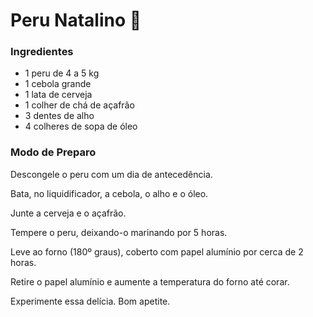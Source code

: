 # Peru Natalino :chicken:

### Ingredientes

- 1 peru de 4 a 5 kg
- 1 cebola grande
- 1 lata de cerveja
- 1 colher de chá de açafrão
- 3 dentes de alho
- 4 colheres de sopa de óleo

### Modo de Preparo

Descongele o peru com um dia de antecedência.

Bata, no liquidificador, a cebola, o alho e o óleo.

Junte a cerveja e o açafrão.

Tempere o peru, deixando-o marinando por 5 horas.

Leve ao forno (180º graus), coberto com papel alumínio por cerca de 2 horas.

Retire o papel alumínio e aumente a temperatura do forno até corar.

Experimente essa delícia. Bom apetite.
